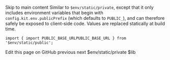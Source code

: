 Skip to main content
Similar to `$env/static/private`, except that it only includes environment variables that begin with `config.kit.env.publicPrefix` (which defaults to `PUBLIC_`), and can therefore safely be exposed to client-side code.
Values are replaced statically at build time.
```
import { import PUBLIC_BASE_URLPUBLIC_BASE_URL } from '$env/static/public';
```

Edit this page on GitHub
previous next
$env/static/private $lib
